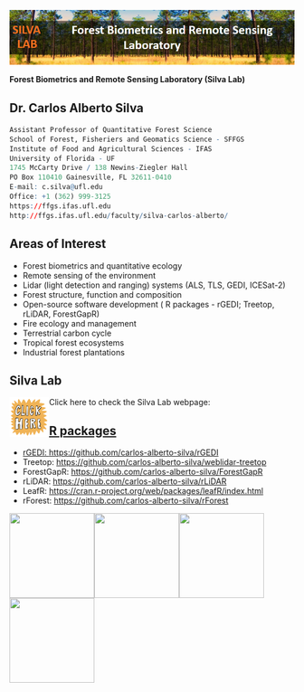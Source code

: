 ![](https://github.com/carlos-alberto-silva/silvalab/blob/master/images/top_cover.png)<br/>

**Forest Biometrics and Remote Sensing Laboratory (Silva Lab)**

## Dr. Carlos Alberto Silva
```r
Assistant Professor of Quantitative Forest Science
School of Forest, Fisheriers and Geomatics Science - SFFGS
Institute of Food and Agricultural Sciences - IFAS
University of Florida - UF
1745 McCarty Drive / 138 Newins-Ziegler Hall
PO Box 110410 Gainesville, FL 32611-0410
E-mail: c.silva@ufl.edu
Office: +1 (362) 999-3125
https://ffgs.ifas.ufl.edu
http://ffgs.ifas.ufl.edu/faculty/silva-carlos-alberto/  
```

## Areas of Interest
* Forest biometrics and quantitative ecology
* Remote sensing of the environment
* Lidar (light detection and ranging) systems (ALS, TLS, GEDI, ICESat-2)
* Forest structure, function and composition
* Open-source software development ( R packages - rGEDI; Treetop, rLiDAR, ForestGapR)
* Fire ecology and management
* Terrestrial carbon cycle
* Tropical forest ecosystems
* Industrial forest plantations


## Silva Lab
Click here to check the Silva Lab webpage:
<a href="https://carlos-alberto-silva.github.io/silvalab/home.html"><img align="left" width="70" height="70" src="https://github.com/carlos-alberto-silva/silvalab/blob/master/images/click_here.gif"> 
## R packages

* rGEDI: https://github.com/carlos-alberto-silva/rGEDI
* Treetop: https://github.com/carlos-alberto-silva/weblidar-treetop
* ForestGapR: https://github.com/carlos-alberto-silva/ForestGapR
* rLiDAR: https://github.com/carlos-alberto-silva/rLiDAR
* LeafR: https://cran.r-project.org/web/packages/leafR/index.html
* rForest: https://github.com/carlos-alberto-silva/rForest


<a href="https://carlos-alberto-silva.github.io/silvalab/home.html"><img align="left" width="150" height="150" src="https://github.com/carlos-alberto-silva/silvalab/blob/master/images/lidar_3dv2.gif"> 
<a href="https://carlos-alberto-silva.github.io/silvalab/home.html"><img align="left" width="150" height="150" src="https://github.com/carlos-alberto-silva/silvalab/blob/master/images/seg1.gif"> 
<a href="https://carlos-alberto-silva.github.io/silvalab/home.html"><img align="left" width="150" height="150" src="https://github.com/carlos-alberto-silva/silvalab/blob/master/images/seg2.gif"> 
<a href="https://carlos-alberto-silva.github.io/silvalab/home.html"><img align="left" width="150" height="150" src="https://github.com/carlos-alberto-silva/silvalab/blob/master/images/seg3.gif"> 